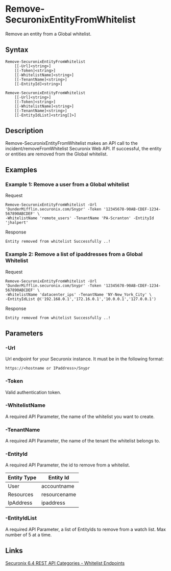 # Remove-SecuronixEntityFromWhitelist
Remove an entity from a Global whitelist.

## Syntax
```
Remove-SecuronixEntityFromWhitelist
    [[-Url]<string>]
    [[-Token]<string>]
    [[-WhitelistName]<string>]
    [[-TenantName]<string>]
    [[-EntityId]<string>]
```
```
Remove-SecuronixEntityFromWhitelist
    [[-Url]<string>]
    [[-Token]<string>]
    [[-WhitelistName]<string>]
    [[-TenantName]<string>]
    [[-EntityIdList]<string[]>]
```

## Description
Remove-SecuronixEntityFromWhitelist makes an API call to the incident/removeFromWhitelist Securonix Web API. If successful, the entity or entities are removed from the Global whitelist.

## Examples

### Example 1: Remove a user from a Global whitelist
Request
```
Remove-SecuronixEntityFromWhitelist -Url 'DunderMifflin.securonix.com/Snypr' -Token '12345678-90AB-CDEF-1234-567890ABCDEF' \
-WhitelistName 'remote_users' -TenantName 'PA-Scranton' -EntityId 'jhalpert'
```

Response
```
Entity removed from whitelist Successfully ..!
```

### Example 2: Remove a list of ipaddresses from a Global Whitelist
Request
```
Remove-SecuronixEntityFromWhitelist -Url 'DunderMifflin.securonix.com/Snypr' -Token '12345678-90AB-CDEF-1234-567890ABCDEF' \
-WhitelistName 'datacenter_ips' -TenantName 'NY-New_York_City' \
-EntityIdList @('192.168.0.1','172.16.0.1','10.0.0.1','127.0.0.1')
```

Response
```
Entity removed from whitelist Successfully ..!
```

## Parameters

### -Url
Url endpoint for your Securonix instance.
It must be in the following format:
```
https://<hostname or IPaddress>/Snypr
```

### -Token
Valid authentication token.

### -WhitelistName
A required API Parameter, the name of the whitelist you want to create.

### -TenantName
A required API Parameter, the name of the tenant the whitelist belongs to.

### -EntityId
A required API Parameter, the id to remove from a whitelist.

| Entity Type | Entity Id    |
| ----------- | ------------ |
| User        | accountname  |
| Resources   | resourcename |
| IpAddress   | ipaddress    |

### -EntityIdList
A required API Parameter, a list of EntityIds to remove from a watch list. Max number of 5 at a time.

## Links
[Securonix 6.4 REST API Categories - Whitelist Endpoints](https://documentation.securonix.com/onlinedoc/Content/6.4%20Cloud/Content/SNYPR%206.4/6.4%20Guides/Web%20Services/6.4_REST%20API%20Categories.htm#WhitelistEndpoints)